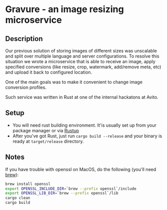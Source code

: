 # Gravure - an image resizing microservice #

## Description ##
Our previous solution of storing images of different sizes was unscalable and split over multiple language and server
configurations. To resolve this situation we wrote a microservice that is able to receive an image, apply specified
conversions (like resize, crop, watermark, add/remove meta, etc) and upload it back to configured location.

One of the main goals was to make it convenient to change image conversion profiles.

Such service was written in Rust at one of the internal hackatons at Avito.

## Setup

- You will need rust building environment. It'is usually set up from your package manager or via [Rustup](https://www.rustup.rs/)
- After you've got Rust, just run
    `cargo build --release`
    and your binary is ready at `target/release` directory.

## Notes
If you have trouble with openssl on MacOS, do the following (you'll need [brew](http://brew.sh/)):
```bash
brew install openssl
export OPENSSL_INCLUDE_DIR=`brew --prefix openssl`/include
export OPENSSL_LIB_DIR=`brew --prefix openssl`/lib
cargo clean
cargo build
```
